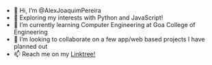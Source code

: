 - 👋 Hi, I’m @AlexJoaquimPereira
- 👀 Exploring my interests with Python and JavaScript!
- 🌱 I’m currently learning Computer Engineering at Goa College of Engineering
- 💞️ I’m looking to collaborate on a few app/web based projects I have planned out
- 📫 Reach me on my [Linktree!](https://linktr.ee/alexjoaquimpereira)

<!---
AlexJoaquimPereira/AlexJoaquimPereira is a ✨ special ✨ repository because its `README.md` (this file) appears on your GitHub profile.
You can click the Preview link to take a look at your changes.
--->

